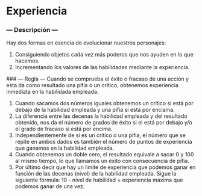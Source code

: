 
Experiencia
===========

### — Descripción —
Hay dos formas en esencia de evolucionar nuestros personajes:
1. Consiguiendo objetos cada vez más poderos que nos ayuden en lo que hacemos.
1. Incrementando los valores de las habilidades mediante la experiencia.

### — Regla —
Cuando se comprueba el éxito o fracaso de una acción y esta da como resultado una pifia o un critico, obtenemos experiencia inmediata en la habilidada empleada.
1. Cuando sacamos dos números iguales obtenemos un crítico si está por debajo de la habilidad empleada y una pífia si está por enciama.
1. La diferencia entre las decenas la habilidad empleada y del resultado obtenido, nos da el número de grados de éxito si el está por debajo y/o el grado de fracaso si está por encima.
1. Independientemente de si es un crítico o una pifia, el número que se repite en ambos dados es también el número de puntos de experiencia que ganamos en la habilidad empleada.
1. Cuando obtenemos un doble cero, el resultado equivale a sacar 0 y 100 al mismo tiempo, lo que llamamos un éxito con consecuencia de pífia.
1. Por último decir que hay un limite de experiencia que podemos ganar en función de las decenas (nivel) de la habilidad empleada. Sigue la siguiente fórmula: 10 - nivel de habilidad = experiencia máxima que podemos ganar de una vez.
